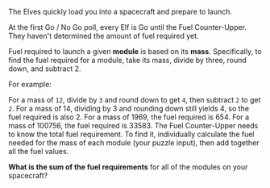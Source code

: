 The Elves quickly load you into a spacecraft and prepare to launch.

At the first Go / No Go poll, every Elf is Go until the Fuel Counter-Upper. They haven't determined the amount of fuel required yet.

Fuel required to launch a given **module** is based on its **mass**. Specifically, to find the fuel required for a module, take its mass, divide by three, round down, and subtract 2.

For example:

For a mass of `12`, divide by `3` and round down to get `4`, then subtract `2` to get `2`.
For a mass of 14, dividing by 3 and rounding down still yields 4, so the fuel required is also 2.
For a mass of 1969, the fuel required is 654.
For a mass of 100756, the fuel required is 33583.
The Fuel Counter-Upper needs to know the total fuel requirement. To find it, individually calculate the fuel needed for the mass of each module (your puzzle input), then add together all the fuel values.

**What is the sum of the fuel requirements** for all of the modules on your spacecraft?
